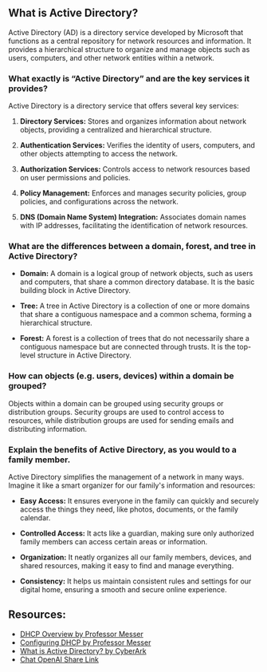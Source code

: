 ## What is Active Directory?

Active Directory (AD) is a directory service developed by Microsoft that functions as a central repository for network resources and information. It provides a hierarchical structure to organize and manage objects such as users, computers, and other network entities within a network.

### What exactly is “Active Directory” and are the key services it provides?

Active Directory is a directory service that offers several key services:

1. **Directory Services:** Stores and organizes information about network objects, providing a centralized and hierarchical structure.

2. **Authentication Services:** Verifies the identity of users, computers, and other objects attempting to access the network.

3. **Authorization Services:** Controls access to network resources based on user permissions and policies.

4. **Policy Management:** Enforces and manages security policies, group policies, and configurations across the network.

5. **DNS (Domain Name System) Integration:** Associates domain names with IP addresses, facilitating the identification of network resources.

### What are the differences between a domain, forest, and tree in Active Directory?

- **Domain:** A domain is a logical group of network objects, such as users and computers, that share a common directory database. It is the basic building block in Active Directory.

- **Tree:** A tree in Active Directory is a collection of one or more domains that share a contiguous namespace and a common schema, forming a hierarchical structure.

- **Forest:** A forest is a collection of trees that do not necessarily share a contiguous namespace but are connected through trusts. It is the top-level structure in Active Directory.

### How can objects (e.g. users, devices) within a domain be grouped?

Objects within a domain can be grouped using security groups or distribution groups. Security groups are used to control access to resources, while distribution groups are used for sending emails and distributing information.

### Explain the benefits of Active Directory, as you would to a family member.

Active Directory simplifies the management of a network in many ways. Imagine it like a smart organizer for our family's information and resources:

- **Easy Access:** It ensures everyone in the family can quickly and securely access the things they need, like photos, documents, or the family calendar.
  
- **Controlled Access:** It acts like a guardian, making sure only authorized family members can access certain areas or information.
  
- **Organization:** It neatly organizes all our family members, devices, and shared resources, making it easy to find and manage everything.
  
- **Consistency:** It helps us maintain consistent rules and settings for our digital home, ensuring a smooth and secure online experience.

## Resources:

- [DHCP Overview by Professor Messer](https://www.professormesser.com/network-plus/n10-008/n10-008-video/dhcp-overview-n10-008/)
- [Configuring DHCP by Professor Messer](https://www.professormesser.com/network-plus/n10-008/n10-008-video/configuring-dhcp-n10-008/)
- [What is Active Directory? by CyberArk](https://www.cyberark.com/what-is/active-directory/)
- [Chat OpenAI Share Link](https://chat.openai.com/share/2ab6a0f8-d2b6-48ff-b237-f190c02ff2db)
